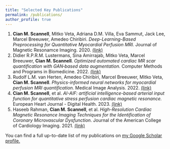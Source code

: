 ```yaml
---
title: "Selected Key Publications"
permalink: /publications/
author_profile: true
---
```


1. <b>Cian M. Scannell</b>, Mitko Veta, Adriana D.M. Villa, Eva Sammut, Jack Lee, Marcel Breeuwer, Amedeo Chiribiri.  <i>Deep-Learning-Based Preprocessing for Quantitative Myocardial Perfusion MRI.</i> Journal of Magnetic Resonamce Imaging. 2020. 
<a href="https://doi.org/10.1002/jmri.26983">(link)</a> 
2. Didier R.P.R.M. Lustermans, Sina Amirrajab, Mitko Veta, Marcel Breeuwer, <b>Cian M. Scannell</b>. <i>Optimized automated cardiac MR scar quantification with GAN‐based data augmentation.</i> Computer Methods and Programs in Biomedicine. 2022. 
<a href="https://doi.org/10.1016/j.cmpb.2022.107116">(link)</a> 
3. Rudolf L.M. van Herten, Amedeo Chiribiri, Marcel Breeuwer, Mitko Veta, <b>Cian M. Scannell</b>. <i>Physics-informed neural networks for myocardial perfusion MRI quantification.</i> Medical Image Analysis. 2022.
<a href="https://doi.org/10.1016/j.media.2022.102399">(link)</a> 
4. <b>Cian M. Scannell</b>, et al. <i>AI-AIF: artificial intelligence-based arterial input function for quantitative stress perfusion cardiac magnetic resonance.</i> European Heart Journal - Digital Health. 2023. 
<a href="https://doi.org/10.1093/ehjdh/ztac074">(link)</a> 
5. Haseeb Rahman, <b>Cian M. Scannell</b>, et al. <i>High-Resolution Cardiac Magnetic Resonance Imaging Techniques for the Identification of Coronary Microvascular Dysfunction.</i> Journal of the American College of Cardiology Imaging. 2021. 
<a href="https://doi.org/10.1016/j.jcmg.2020.10.015">(link)</a> 

You can find a full up-to-date list of my publications on <u><a href="https://scholar.google.com/citations?user=EWjAN3YAAAAJ&hl=en">my Google Scholar profile</a>.</u>
